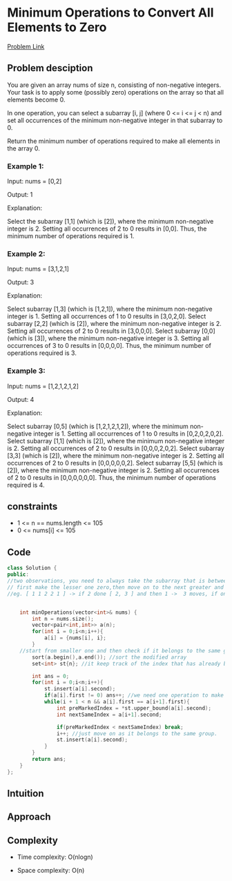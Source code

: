 # Minimum Operations to Convert All Elements to Zero
[Problem Link](https://leetcode.com/problems/minimum-operations-to-convert-all-elements-to-zero/)

## Problem desciption 

You are given an array nums of size n, consisting of non-negative integers. Your task is to apply some (possibly zero) operations on the array so that all elements become 0.

In one operation, you can select a subarray [i, j] (where 0 <= i <= j < n) and set all occurrences of the minimum non-negative integer in that subarray to 0.

Return the minimum number of operations required to make all elements in the array 0.

### Example 1:

Input: nums = [0,2]

Output: 1

Explanation:

Select the subarray [1,1] (which is [2]), where the minimum non-negative integer is 2. Setting all occurrences of 2 to 0 results in [0,0].
Thus, the minimum number of operations required is 1.

### Example 2:

Input: nums = [3,1,2,1]

Output: 3

Explanation:

Select subarray [1,3] (which is [1,2,1]), where the minimum non-negative integer is 1. Setting all occurrences of 1 to 0 results in [3,0,2,0].
Select subarray [2,2] (which is [2]), where the minimum non-negative integer is 2. Setting all occurrences of 2 to 0 results in [3,0,0,0].
Select subarray [0,0] (which is [3]), where the minimum non-negative integer is 3. Setting all occurrences of 3 to 0 results in [0,0,0,0].
Thus, the minimum number of operations required is 3.
### Example 3:

Input: nums = [1,2,1,2,1,2]

Output: 4

Explanation:

Select subarray [0,5] (which is [1,2,1,2,1,2]), where the minimum non-negative integer is 1. Setting all occurrences of 1 to 0 results in [0,2,0,2,0,2].
Select subarray [1,1] (which is [2]), where the minimum non-negative integer is 2. Setting all occurrences of 2 to 0 results in [0,0,0,2,0,2].
Select subarray [3,3] (which is [2]), where the minimum non-negative integer is 2. Setting all occurrences of 2 to 0 results in [0,0,0,0,0,2].
Select subarray [5,5] (which is [2]), where the minimum non-negative integer is 2. Setting all occurrences of 2 to 0 results in [0,0,0,0,0,0].
Thus, the minimum number of operations required is 4.

## constraints
* 1 <= n == nums.length <= 105
* 0 <= nums[i] <= 105

## Code
```cpp
class Solution {
public:
//two observations, you need to always take the subarray that is between the zeroes then only you can move on with the solution.
// first make the lesser one zero,then move on to the next greater and so on.
//eg. [ 1 1 2 2 1 ] -> if 2 done [ 2, 3 ] and then 1 ->  3 moves, if one done first [ 0 4 ] -> then 2 -> 2 moves


    int minOperations(vector<int>& nums) {
        int n = nums.size();
        vector<pair<int,int>> a(n);
        for(int i = 0;i<n;i++){
            a[i] = {nums[i], i};
        }
    //start from smaller one and then check if it belongs to the same grp ( before the 0 made index ) if in same grp just move on or else make the new ans count. 
        sort(a.begin(),a.end()); //sort the modified array
        set<int> st{n}; //it keep track of the index that has already been visited or made zero, intially push n.

        int ans = 0;
        for(int i = 0;i<n;i++){
            st.insert(a[i].second);
            if(a[i].first != 0) ans++; //we need one operation to make it zero. 
            while(i + 1 < n && a[i].first == a[i+1].first){
                int preMarkedIndex = *st.upper_bound(a[i].second);
                int nextSameIndex = a[i+1].second;

                if(preMarkedIndex < nextSameIndex) break;
                i++; //just move on as it belongs to the same group. 
                st.insert(a[i].second);
            }
        }
        return ans;
    }
};
```

## Intuition


## Approach


## Complexity
- Time complexity: O(nlogn)


- Space complexity: O(n)
